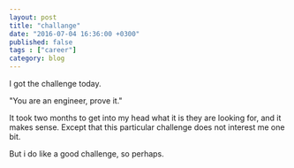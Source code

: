 ```yaml
---
layout: post
title: "challange"
date: "2016-07-04 16:36:00 +0300"
published: false
tags : ["career"]
category: blog
---
```

I got the challenge today.

"You are an engineer, prove it."

It took two months to get into my head what it is they are looking for, and it makes sense. Except that this particular challenge does not interest me one bit.

But i do like a good challenge, so perhaps.
